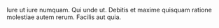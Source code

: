 Iure ut iure numquam.
Qui unde ut.
Debitis et maxime quisquam ratione molestiae autem rerum.
Facilis aut quia.